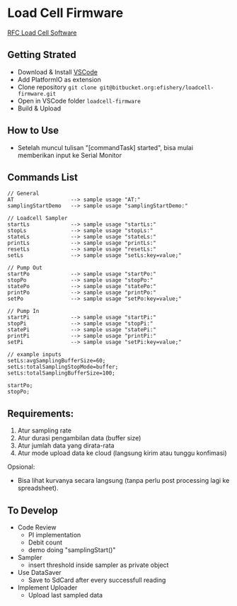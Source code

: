 # Load Cell Firmware

[RFC Load Cell Software](https://docs.google.com/document/u/1/d/1FqSV9YbJ6J2EdJItCOYNZRxmBQPkKjuD6bdd6zNWwVM/edit#)

## Getting Strated
- Download & Install [VSCode](https://code.visualstudio.com/download)
- Add PlatformIO as extension
- Clone repository `git clone git@bitbucket.org:efishery/loadcell-firmware.git`
- Open in VSCode folder `loadcell-firmware`
- Build & Upload

## How to Use
- Setelah muncul tulisan "[commandTask] started", bisa mulai memberikan input ke Serial Monitor

## Commands List
```
// General
AT                  --> sample usage "AT:"
samplingStartDemo   --> sample usage "samplingStartDemo:"

// Loadcell Sampler
startLs             --> sample usage "startLs:"
stopLs              --> sample usage "stopLs:"
stateLs             --> sample usage "stateLs:"
printLs             --> sample usage "printLs:"
resetLs             --> sample usage "resetLs:"
setLs               --> sample usage "setLs:key=value;"

// Pump Out
startPo             --> sample usage "startPo:"
stopPo              --> sample usage "stopPo:"
statePo             --> sample usage "statePo:"
printPo             --> sample usage "printPo:"
setPo               --> sample usage "setPo:key=value;"

// Pump In
startPi             --> sample usage "startPi:"
stopPi              --> sample usage "stopPi:"
statePi             --> sample usage "statePi:"
printPi             --> sample usage "printPi:"
setPi               --> sample usage "setPi:key=value;"

// example inputs
setLs:avgSamplingBufferSize=60;
setLs:totalSamplingStopMode=buffer;
setLs:totalSamplingBufferSize=100;

startPo;
stopPo;
```

## Requirements:
1. Atur sampling rate
2. Atur durasi pengambilan data (buffer size)
3. Atur jumlah data yang dirata-rata
4. Atur mode upload data ke cloud (langsung kirim atau tunggu konfimasi)

Opsional:

- Bisa lihat kurvanya secara langsung (tanpa perlu post processing lagi ke spreadsheet).

## To Develop
- Code Review
    - PI implementation
    - Debit count
    - demo doing "samplingStart()"
- Sampler
    - insert threshold inside sampler as private object
- Use DataSaver
    - Save to SdCard after every successfull reading
- Implement Uploader
    - Upload last sampled data